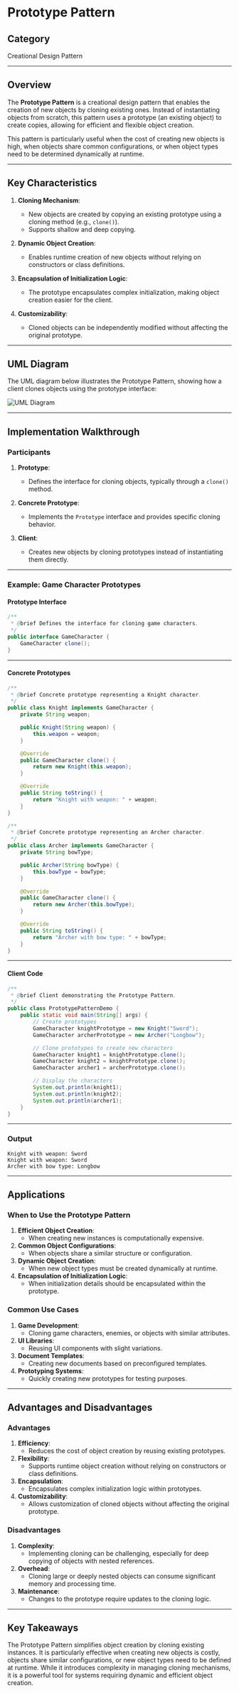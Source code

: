 # Prototype Pattern

## Category
Creational Design Pattern

---

## Overview

The **Prototype Pattern** is a creational design pattern that enables the creation of new objects by cloning existing ones. Instead of instantiating objects from scratch, this pattern uses a prototype (an existing object) to create copies, allowing for efficient and flexible object creation.

This pattern is particularly useful when the cost of creating new objects is high, when objects share common configurations, or when object types need to be determined dynamically at runtime.

---

## Key Characteristics

1. **Cloning Mechanism**:
   - New objects are created by copying an existing prototype using a cloning method (e.g., `clone()`).
   - Supports shallow and deep copying.

2. **Dynamic Object Creation**:
   - Enables runtime creation of new objects without relying on constructors or class definitions.

3. **Encapsulation of Initialization Logic**:
   - The prototype encapsulates complex initialization, making object creation easier for the client.

4. **Customizability**:
   - Cloned objects can be independently modified without affecting the original prototype.

---

## UML Diagram

The UML diagram below illustrates the Prototype Pattern, showing how a client clones objects using the prototype interface:

![UML Diagram](prototype.png)

---

## Implementation Walkthrough

### Participants

1. **Prototype**:
   - Defines the interface for cloning objects, typically through a `clone()` method.

2. **Concrete Prototype**:
   - Implements the `Prototype` interface and provides specific cloning behavior.

3. **Client**:
   - Creates new objects by cloning prototypes instead of instantiating them directly.

---

### Example: Game Character Prototypes

#### Prototype Interface
```java
/**
 * @brief Defines the interface for cloning game characters.
 */
public interface GameCharacter {
    GameCharacter clone();
}
```

---

#### Concrete Prototypes
```java
/**
 * @brief Concrete prototype representing a Knight character.
 */
public class Knight implements GameCharacter {
    private String weapon;

    public Knight(String weapon) {
        this.weapon = weapon;
    }

    @Override
    public GameCharacter clone() {
        return new Knight(this.weapon);
    }

    @Override
    public String toString() {
        return "Knight with weapon: " + weapon;
    }
}

/**
 * @brief Concrete prototype representing an Archer character.
 */
public class Archer implements GameCharacter {
    private String bowType;

    public Archer(String bowType) {
        this.bowType = bowType;
    }

    @Override
    public GameCharacter clone() {
        return new Archer(this.bowType);
    }

    @Override
    public String toString() {
        return "Archer with bow type: " + bowType;
    }
}
```

---

#### Client Code
```java
/**
 * @brief Client demonstrating the Prototype Pattern.
 */
public class PrototypePatternDemo {
    public static void main(String[] args) {
        // Create prototypes
        GameCharacter knightPrototype = new Knight("Sword");
        GameCharacter archerPrototype = new Archer("Longbow");

        // Clone prototypes to create new characters
        GameCharacter knight1 = knightPrototype.clone();
        GameCharacter knight2 = knightPrototype.clone();
        GameCharacter archer1 = archerPrototype.clone();

        // Display the characters
        System.out.println(knight1);
        System.out.println(knight2);
        System.out.println(archer1);
    }
}
```

---

### Output
```
Knight with weapon: Sword
Knight with weapon: Sword
Archer with bow type: Longbow
```

---

## Applications

### When to Use the Prototype Pattern
1. **Efficient Object Creation**:
   - When creating new instances is computationally expensive.
2. **Common Object Configurations**:
   - When objects share a similar structure or configuration.
3. **Dynamic Object Creation**:
   - When new object types must be created dynamically at runtime.
4. **Encapsulation of Initialization Logic**:
   - When initialization details should be encapsulated within the prototype.

### Common Use Cases
1. **Game Development**:
   - Cloning game characters, enemies, or objects with similar attributes.
2. **UI Libraries**:
   - Reusing UI components with slight variations.
3. **Document Templates**:
   - Creating new documents based on preconfigured templates.
4. **Prototyping Systems**:
   - Quickly creating new prototypes for testing purposes.

---

## Advantages and Disadvantages

### Advantages
1. **Efficiency**:
   - Reduces the cost of object creation by reusing existing prototypes.
2. **Flexibility**:
   - Supports runtime object creation without relying on constructors or class definitions.
3. **Encapsulation**:
   - Encapsulates complex initialization logic within prototypes.
4. **Customizability**:
   - Allows customization of cloned objects without affecting the original prototype.

### Disadvantages
1. **Complexity**:
   - Implementing cloning can be challenging, especially for deep copying of objects with nested references.
2. **Overhead**:
   - Cloning large or deeply nested objects can consume significant memory and processing time.
3. **Maintenance**:
   - Changes to the prototype require updates to the cloning logic.

---

## Key Takeaways

The Prototype Pattern simplifies object creation by cloning existing instances. It is particularly effective when creating new objects is costly, objects share similar configurations, or new object types need to be defined at runtime. While it introduces complexity in managing cloning mechanisms, it is a powerful tool for systems requiring dynamic and efficient object creation.
